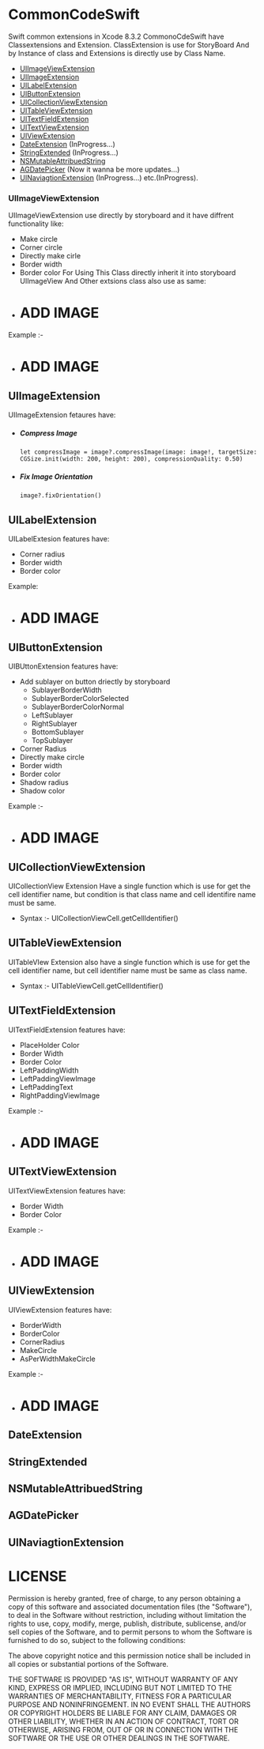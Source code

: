 # CommonCodeSwift
Swift common extensions in Xcode 8.3.2
CommonoCdeSwift have Classextensions and Extension.
ClassExtension is use for StoryBoard And by Instance of class and Extensions is directly use by Class Name.
  * [UIImageViewExtension](#uiimageviewextension)  
  * [UIImageExtension](#uiimageextension)
  * [UILabelExtension](#uilabelextension)
  * [UIButtonExtension](#uibuttonextension)
  * [UICollectionViewExtension](#uicollectionviewextension)
  * [UITableViewExtension](#uitableviewextension)
  * [UITextFieldExtension](#uitextfieldextension)
  * [UITextViewExtension](#uitextviewextension)
  * [UIViewExtension](#uiviewextension)
  * [DateExtension](#dateextension) (InProgress...)
  * [StringExtended](#stringextended) (InProgress...)
  * [NSMutableAttribuedString](#nsmutableattribuedstring)
  * [AGDatePicker](#agdatepicker) (Now it wanna be more updates...)
  * [UINaviagtionExtension](#uinaviagtionextension) (InProgress...)
  etc.(InProgress).
  
### UIImageViewExtension
UIImageViewExtension use directly by storyboard and it have diffrent functionality like:
* Make circle
* Corner circle
* Directly make cirle
* Border width 
* Border color
For Using This Class directly inherit it into storyboard UIImageView And Other extsions class also use as same:
* # ADD IMAGE #
Example :-
* # ADD IMAGE #

## UIImageExtension
UIImageExtension fetaures have:
* ##### Compress Image #####
      let compressImage = image?.compressImage(image: image!, targetSize: CGSize.init(width: 200, height: 200), compressionQuality: 0.50)
* ##### Fix Image Orientation #####
      image?.fixOrientation()
      
## UILabelExtension
UILabelExtesion features have:
* Corner radius
* Border width
* Border color

Example:
* # ADD IMAGE #

## UIButtonExtension
UIBUttonExtension features have:
* Add sublayer on button driectly by storyboard
  * SublayerBorderWidth
  * SublayerBorderColorSelected
  * SublayerBorderColorNormal
  * LeftSublayer
  * RightSublayer
  * BottomSublayer
  * TopSublayer
* Corner Radius
* Directly make circle
* Border width
* Border color
* Shadow radius 
* Shadow color

Example :-
* # ADD IMAGE #

## UICollectionViewExtension
UICollectionView Extension Have a single function which is use for get the cell identifier name, but condition is that class name and cell identifire name must be same.
- Syntax :- UICollectionViewCell.getCellIdentifier()

## UITableViewExtension
UITableVIew Extension also have a single function which is use for get the cell identifier name, but cell identifier name must be same as class name.
- Syntax :- UITableViewCell.getCellIdentifier()

## UITextFieldExtension
UITextFieldExtension features have:
* PlaceHolder Color
* Border Width
* Border Color
* LeftPaddingWidth
* LeftPaddingViewImage
* LeftPaddingText
* RightPaddingViewImage

Example :-
* # ADD IMAGE #

## UITextViewExtension
UITextViewExtension features have:
* Border Width
* Border Color

Example :-
* # ADD IMAGE #

## UIViewExtension
UIViewExtension features have:
* BorderWidth
* BorderColor
* CornerRadius
* MakeCircle
* AsPerWidthMakeCircle

Example :-
* # ADD IMAGE #
## DateExtension
## StringExtended
## NSMutableAttribuedString
## AGDatePicker
## UINaviagtionExtension

# LICENSE

<p>Permission is hereby granted, free of charge, to any person obtaining a copy
of this software and associated documentation files (the "Software"), to deal
in the Software without restriction, including without limitation the rights
to use, copy, modify, merge, publish, distribute, sublicense, and/or sell
copies of the Software, and to permit persons to whom the Software is
furnished to do so, subject to the following conditions:

The above copyright notice and this permission notice shall be included in all
copies or substantial portions of the Software.

THE SOFTWARE IS PROVIDED "AS IS", WITHOUT WARRANTY OF ANY KIND, EXPRESS OR
IMPLIED, INCLUDING BUT NOT LIMITED TO THE WARRANTIES OF MERCHANTABILITY,
FITNESS FOR A PARTICULAR PURPOSE AND NONINFRINGEMENT. IN NO EVENT SHALL THE
AUTHORS OR COPYRIGHT HOLDERS BE LIABLE FOR ANY CLAIM, DAMAGES OR OTHER
LIABILITY, WHETHER IN AN ACTION OF CONTRACT, TORT OR OTHERWISE, ARISING FROM,
OUT OF OR IN CONNECTION WITH THE SOFTWARE OR THE USE OR OTHER DEALINGS IN THE
SOFTWARE.<p>
